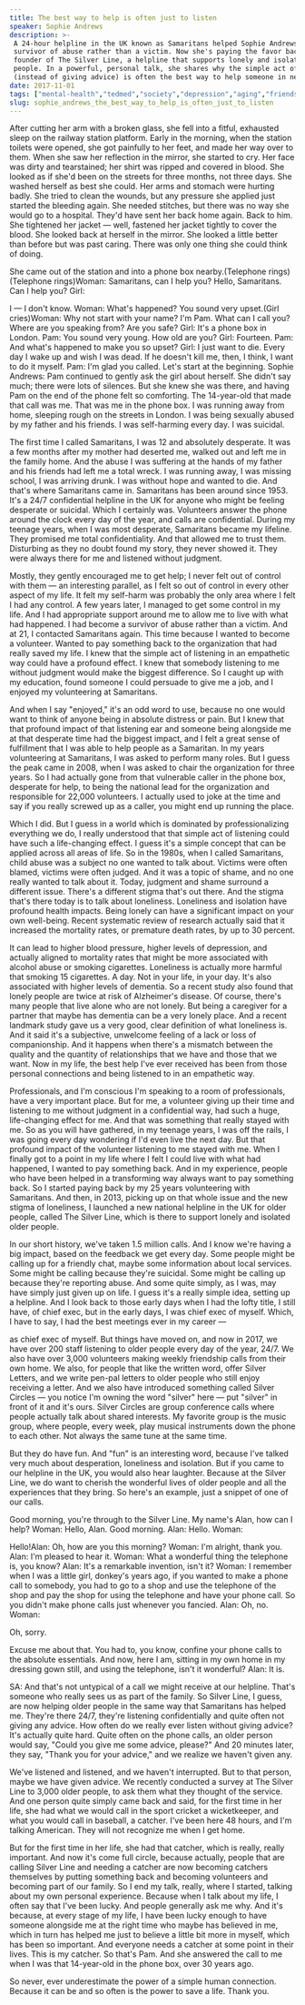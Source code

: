 ```yaml
---
title: The best way to help is often just to listen
speaker: Sophie Andrews
description: >-
 A 24-hour helpline in the UK known as Samaritans helped Sophie Andrews become a
 survivor of abuse rather than a victim. Now she's paying the favor back as the
 founder of The Silver Line, a helpline that supports lonely and isolated older
 people. In a powerful, personal talk, she shares why the simple act of listening
 (instead of giving advice) is often the best way to help someone in need.
date: 2017-11-01
tags: ["mental-health","tedmed","society","depression","aging","friendship","personal-growth","communication"]
slug: sophie_andrews_the_best_way_to_help_is_often_just_to_listen
---
```


After cutting her arm with a broken glass, she fell into a fitful, exhausted sleep on the
railway station platform. Early in the morning, when the station toilets were opened, she
got painfully to her feet, and made her way over to them. When she saw her reflection in
the mirror, she started to cry. Her face was dirty and tearstained; her shirt was ripped
and covered in blood. She looked as if she'd been on the streets for three months, not
three days. She washed herself as best she could. Her arms and stomach were hurting badly.
She tried to clean the wounds, but any pressure she applied just started the bleeding
again. She needed stitches, but there was no way she would go to a hospital. They'd have
sent her back home again. Back to him. She tightened her jacket — well, fastened her
jacket tightly to cover the blood. She looked back at herself in the mirror. She looked a
little better than before but was past caring. There was only one thing she could think of
doing.

She came out of the station and into a phone box nearby.(Telephone rings) (Telephone
rings)Woman: Samaritans, can I help you? Hello, Samaritans. Can I help you? Girl:

I — I don't know. Woman: What's happened? You sound very upset.(Girl cries)Woman: Why not
start with your name? I'm Pam. What can I call you? Where are you speaking from? Are you
safe? Girl: It's a phone box in London. Pam: You sound very young. How old are you? Girl:
Fourteen. Pam: And what's happened to make you so upset? Girl: I just want to die. Every day
I wake up and wish I was dead. If he doesn't kill me, then, I think, I want to do it
myself. Pam: I'm glad you called. Let's start at the beginning. Sophie Andrews: Pam
continued to gently ask the girl about herself. She didn't say much; there were lots of
silences. But she knew she was there, and having Pam on the end of the phone felt so
comforting. The 14-year-old that made that call was me. That was me in the phone box. I
was running away from home, sleeping rough on the streets in London. I was being sexually
abused by my father and his friends. I was self-harming every day. I was
suicidal.

The first time I called Samaritans, I was 12 and absolutely desperate. It was a few months
after my mother had deserted me, walked out and left me in the family home. And the abuse
I was suffering at the hands of my father and his friends had left me a total wreck. I was
running away, I was missing school, I was arriving drunk. I was without hope and wanted to
die. And that's where Samaritans came in. Samaritans has been around since 1953. It's a
24/7 confidential helpline in the UK for anyone who might be feeling desperate or
suicidal. Which I certainly was. Volunteers answer the phone around the clock every day of
the year, and calls are confidential. During my teenage years, when I was most desperate,
Samaritans became my lifeline. They promised me total confidentiality. And that allowed me
to trust them. Disturbing as they no doubt found my story, they never showed it. They were
always there for me and listened without judgment.

Mostly, they gently encouraged me to get help; I never felt out of control with them — an
interesting parallel, as I felt so out of control in every other aspect of my life. It
felt my self-harm was probably the only area where I felt I had any control. A few years
later, I managed to get some control in my life. And I had appropriate support around me
to allow me to live with what had happened. I had become a survivor of abuse rather than a
victim. And at 21, I contacted Samaritans again. This time because I wanted to become a
volunteer. Wanted to pay something back to the organization that had really saved my life.
I knew that the simple act of listening in an empathetic way could have a profound effect.
I knew that somebody listening to me without judgment would make the biggest difference. So
I caught up with my education, found someone I could persuade to give me a job, and I
enjoyed my volunteering at Samaritans.

And when I say "enjoyed," it's an odd word to use, because no one would want to think of
anyone being in absolute distress or pain. But I knew that that profound impact of that
listening ear and someone being alongside me at that desperate time had the biggest
impact, and I felt a great sense of fulfillment that I was able to help people as a
Samaritan. In my years volunteering at Samaritans, I was asked to perform many roles. But I
guess the peak came in 2008, when I was asked to chair the organization for three years.
So I had actually gone from that vulnerable caller in the phone box, desperate for help,
to being the national lead for the organization and responsible for 22,000 volunteers. I
actually used to joke at the time and say if you really screwed up as a caller, you might
end up running the place.

Which I did. But I guess in a world which is dominated by professionalizing everything we
do, I really understood that that simple act of listening could have such a life-changing
effect. I guess it's a simple concept that can be applied across all areas of life. So in
the 1980s, when I called Samaritans, child abuse was a subject no one wanted to talk
about. Victims were often blamed, victims were often judged. And it was a topic of shame,
and no one really wanted to talk about it. Today, judgment and shame surround a different
issue. There's a different stigma that's out there. And the stigma that's there today is
to talk about loneliness. Loneliness and isolation have profound health impacts. Being
lonely can have a significant impact on your own well-being. Recent systematic review of
research actually said that it increased the mortality rates, or premature death rates, by
up to 30 percent.

It can lead to higher blood pressure, higher levels of depression, and actually aligned to
mortality rates that might be more associated with alcohol abuse or smoking cigarettes.
Loneliness is actually more harmful that smoking 15 cigarettes. A day. Not in your life,
in your day. It's also associated with higher levels of dementia. So a recent study also
found that lonely people are twice at risk of Alzheimer's disease. Of course, there's many
people that live alone who are not lonely. But being a caregiver for a partner that maybe
has dementia can be a very lonely place. And a recent landmark study gave us a very good,
clear definition of what loneliness is. And it said it's a subjective, unwelcome feeling
of a lack or loss of companionship. And it happens when there's a mismatch between the
quality and the quantity of relationships that we have and those that we want. Now in my
life, the best help I've ever received has been from those personal connections and being
listened to in an empathetic way.

Professionals, and I'm conscious I'm speaking to a room of professionals, have a very
important place. But for me, a volunteer giving up their time and listening to me without
judgment in a confidential way, had such a huge, life-changing effect for me. And that was
something that really stayed with me. So as you will have gathered, in my teenage years, I
was off the rails, I was going every day wondering if I'd even live the next day. But that
profound impact of the volunteer listening to me stayed with me. When I finally got to a
point in my life where I felt I could live with what had happened, I wanted to pay
something back. And in my experience, people who have been helped in a transforming way
always want to pay something back. So I started paying back by my 25 years volunteering
with Samaritans. And then, in 2013, picking up on that whole issue and the new stigma of
loneliness, I launched a new national helpline in the UK for older people, called The
Silver Line, which is there to support lonely and isolated older people.

In our short history, we've taken 1.5 million calls. And I know we're having a big impact,
based on the feedback we get every day. Some people might be calling up for a friendly
chat, maybe some information about local services. Some might be calling because they're
suicidal. Some might be calling up because they're reporting abuse. And some quite simply,
as I was, may have simply just given up on life. I guess it's a really simple idea,
setting up a helpline. And I look back to those early days when I had the lofty title, I
still have, of chief exec, but in the early days, I was chief exec of myself. Which, I
have to say, I had the best meetings ever in my career —

as chief exec of myself. But things have moved on, and now in 2017, we have over 200 staff
listening to older people every day of the year, 24/7. We also have over 3,000 volunteers
making weekly friendship calls from their own home. We also, for people that like the
written word, offer Silver Letters, and we write pen-pal letters to older people who still
enjoy receiving a letter. And we also have introduced something called Silver Circles —
you notice I'm owning the word "silver" here — put "silver" in front of it and it's ours.
Silver Circles are group conference calls where people actually talk about shared
interests. My favorite group is the music group, where people, every week, play musical
instruments down the phone to each other. Not always the same tune at the same
time.

But they do have fun. And "fun" is an interesting word, because I've talked very much
about desperation, loneliness and isolation. But if you came to our helpline in the UK,
you would also hear laughter. Because at the Silver Line, we do want to cherish the
wonderful lives of older people and all the experiences that they bring. So here's an
example, just a snippet of one of our calls.

Good morning, you're through to the Silver Line. My name's Alan, how can I help? Woman:
Hello, Alan. Good morning. Alan: Hello. Woman: 

Hello!Alan: Oh, how are you this morning? Woman: I'm alright, thank you. Alan: I'm pleased
to hear it. Woman: What a wonderful thing the telephone is, you know? Alan: It's a
remarkable invention, isn't it? Woman: I remember when I was a little girl, donkey's years
ago, if you wanted to make a phone call to somebody, you had to go to a shop and use the
telephone of the shop and pay the shop for using the telephone and have your phone call.
So you didn't make phone calls just whenever you fancied. Alan: Oh, no. Woman:

Oh, sorry. 

Excuse me about that. You had to, you know, confine your phone calls to the absolute
essentials. And now, here I am, sitting in my own home in my dressing gown still, and
using the telephone, isn't it wonderful? Alan: It is. 

SA: And that's not untypical of a call we might receive at our helpline. That's someone
who really sees us as part of the family. So Silver Line, I guess, are now helping older
people in the same way that Samaritans has helped me. They're there 24/7, they're
listening confidentially and quite often not giving any advice. How often do we really
ever listen without giving advice? It's actually quite hard. Quite often on the phone
calls, an older person would say, "Could you give me some advice, please?" And 20 minutes
later, they say, "Thank you for your advice," and we realize we haven't given
any.

We've listened and listened, and we haven't interrupted. But to that person, maybe we have
given advice. We recently conducted a survey at The Silver Line to 3,000 older people, to
ask them what they thought of the service. And one person quite simply came back and said,
for the first time in her life, she had what we would call in the sport cricket a
wicketkeeper, and what you would call in baseball, a catcher. I've been here 48 hours, and
I'm talking American. They will not recognize me when I get home.

But for the first time in her life, she had that catcher, which is really, really
important. And now it's come full circle, because actually, people that are calling Silver
Line and needing a catcher are now becoming catchers themselves by putting something back
and becoming volunteers and becoming part of our family. So I end my talk, really, where I
started, talking about my own personal experience. Because when I talk about my life, I
often say that I've been lucky. And people generally ask me why. And it's because, at
every stage of my life, I have been lucky enough to have someone alongside me at the right
time who maybe has believed in me, which in turn has helped me just to believe a little
bit more in myself, which has been so important. And everyone needs a catcher at some
point in their lives. This is my catcher. So that's Pam. And she answered the call to me
when I was that 14-year-old in the phone box, over 30 years ago.

So never, ever underestimate the power of a simple human connection. Because it can be and
so often is the power to save a life. Thank you.

<!--
ad_duration=3.33
comment_count=34
event="TEDMED 2017"
external_start_time=0
has_talk_citation=0
intro_duration=11.82
is_subtitle_required="False"
is_talk_featured="True"
language="en"
language_swap="False"
native_language="en"
number_of_related_talks=6
number_of_speakers=1
number_of_subtitled_videos=21
number_of_tags=8
number_of_talk_download_languages=21
number_of_talk_more_resources=2
number_of_talk_recommendations=0
number_of_talks_take_actions=0
post_ad_duration=0.83
published_timestamp="2018-03-09 12:07:23"
recording_date="2017-11-01"
speaker_description="Author, helpline advocate"
speaker_is_published=1
speaker_name="Sophie Andrews"
talk_name="The best way to help is often just to listen"
talks_tags=["mental-health","tedmed","society","depression","aging","friendship","personal-growth","communication"]
talks_take_action=[]
url_audio="https://download.ted.com/talks/SophieAndrews_2017P.mp3?apikey=acme-roadrunner"
url_photo_speaker="https://pe.tedcdn.com/images/ted/9dab3c545b2aca4996ebf26a2e2d1beaf387f3c0_254x191.jpg"
url_photo_talk="https://s3.amazonaws.com/talkstar-photos/uploads/3a4218d8-31fb-48a4-b4d1-a1a266159abd/SophieAndrews_2017P-embed.jpg"
url_webpage="https://www.ted.com/talks/sophie_andrews_the_best_way_to_help_is_often_just_to_listen"
video_type_name="TED Stage Talk"
-->